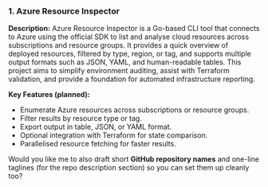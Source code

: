 ### **1. Azure Resource Inspector**

**Description:**
Azure Resource Inspector is a Go-based CLI tool that connects to Azure using the official SDK to list and analyse cloud resources across subscriptions and resource groups. It provides a quick overview of deployed resources, filtered by type, region, or tag, and supports multiple output formats such as JSON, YAML, and human-readable tables.
This project aims to simplify environment auditing, assist with Terraform validation, and provide a foundation for automated infrastructure reporting.

**Key Features (planned):**

* Enumerate Azure resources across subscriptions or resource groups.
* Filter results by resource type or tag.
* Export output in table, JSON, or YAML format.
* Optional integration with Terraform for state comparison.
* Parallelised resource fetching for faster results.

Would you like me to also draft short **GitHub repository names** and one-line taglines (for the repo description section) so you can set them up cleanly too?
